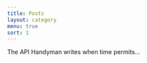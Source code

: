 ```yaml
---
title: Posts
layout: category
menu: true
sort: 1
---
```


The API Handyman writes when time permits...